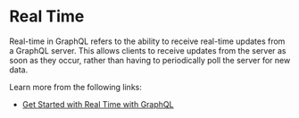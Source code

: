 # Real Time

Real-time in GraphQL refers to the ability to receive real-time updates from a GraphQL server. This allows clients to receive updates from the server as soon as they occur, rather than having to periodically poll the server for new data.

Learn more from the following links:

- [Get Started with Real Time with GraphQL](https://the-guild.dev/blog/subscriptions-and-live-queries-real-time-with-graphql)